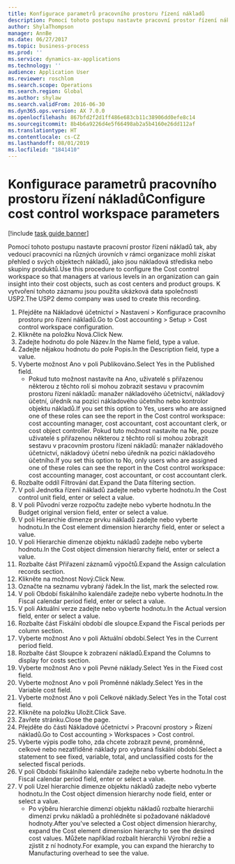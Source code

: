 ```yaml
---
title: Konfigurace parametrů pracovního prostoru řízení nákladů
description: Pomocí tohoto postupu nastavte pracovní prostor řízení nákladů tak, aby vedoucí pracovníci na různých úrovních v rámci organizace mohli získat přehled o svých objektech nákladů, jako jsou nákladová střediska nebo skupiny produktů.
author: ShylaThompson
manager: AnnBe
ms.date: 06/27/2017
ms.topic: business-process
ms.prod: ''
ms.service: dynamics-ax-applications
ms.technology: ''
audience: Application User
ms.reviewer: roschlom
ms.search.scope: Operations
ms.search.region: Global
ms.author: shylaw
ms.search.validFrom: 2016-06-30
ms.dyn365.ops.version: AX 7.0.0
ms.openlocfilehash: 867bfd2f2d1ff486e683cb11c38906dd0efe8c14
ms.sourcegitcommit: 8b4b6a9226d4e5f66498ab2a5b4160e26dd112af
ms.translationtype: HT
ms.contentlocale: cs-CZ
ms.lasthandoff: 08/01/2019
ms.locfileid: "1841410"
---
```

# <a name="configure-cost-control-workspace-parameters"></a><span data-ttu-id="c5be8-103">Konfigurace parametrů pracovního prostoru řízení nákladů</span><span class="sxs-lookup"><span data-stu-id="c5be8-103">Configure cost control workspace parameters</span></span>

[!include [task guide banner](../../includes/task-guide-banner.md)]

<span data-ttu-id="c5be8-104">Pomocí tohoto postupu nastavte pracovní prostor řízení nákladů tak, aby vedoucí pracovníci na různých úrovních v rámci organizace mohli získat přehled o svých objektech nákladů, jako jsou nákladová střediska nebo skupiny produktů.</span><span class="sxs-lookup"><span data-stu-id="c5be8-104">Use this procedure to configure the Cost control workspace so that managers at various levels in an organization can gain insight into their cost objects, such as cost centers and product groups.</span></span> <span data-ttu-id="c5be8-105">K vytvoření tohoto záznamu jsou použita ukázková data společnosti USP2.</span><span class="sxs-lookup"><span data-stu-id="c5be8-105">The USP2 demo company was used to create this recording.</span></span>

1. <span data-ttu-id="c5be8-106">Přejděte na Nákladové účetnictví > Nastavení > Konfigurace pracovního prostoru pro řízení nákladů.</span><span class="sxs-lookup"><span data-stu-id="c5be8-106">Go to Cost accounting > Setup > Cost control workspace configuration.</span></span>
2. <span data-ttu-id="c5be8-107">Klikněte na položku Nová.</span><span class="sxs-lookup"><span data-stu-id="c5be8-107">Click New.</span></span>
3. <span data-ttu-id="c5be8-108">Zadejte hodnotu do pole Název.</span><span class="sxs-lookup"><span data-stu-id="c5be8-108">In the Name field, type a value.</span></span>
4. <span data-ttu-id="c5be8-109">Zadejte nějakou hodnotu do pole Popis.</span><span class="sxs-lookup"><span data-stu-id="c5be8-109">In the Description field, type a value.</span></span>
5. <span data-ttu-id="c5be8-110">Vyberte možnost Ano v poli Publikováno.</span><span class="sxs-lookup"><span data-stu-id="c5be8-110">Select Yes in the Published field.</span></span>
    * <span data-ttu-id="c5be8-111">Pokud tuto možnost nastavíte na Ano, uživatelé s přiřazenou některou z těchto rolí si mohou zobrazit sestavu v pracovním prostoru řízení nákladů: manažer nákladového účetnictví, nákladový účetní, úředník na pozici nákladového účetního nebo kontrolor objektu nákladů.</span><span class="sxs-lookup"><span data-stu-id="c5be8-111">If you set this option to Yes, users who are assigned one of these roles can see the report in the Cost control workspace: cost accounting manager, cost accountant, cost accountant clerk, or cost object controller.</span></span> <span data-ttu-id="c5be8-112">Pokud tuto možnost nastavíte na Ne, pouze uživatelé s přiřazenou některou z těchto rolí si mohou zobrazit sestavu v pracovním prostoru řízení nákladů: manažer nákladového účetnictví, nákladový účetní nebo úředník na pozici nákladového účetního.</span><span class="sxs-lookup"><span data-stu-id="c5be8-112">If you set this option to No, only users who are assigned one of these roles can see the report in the Cost control workspace: cost accounting manager, cost accountant, or cost accountant clerk.</span></span>  
6. <span data-ttu-id="c5be8-113">Rozbalte oddíl Filtrování dat.</span><span class="sxs-lookup"><span data-stu-id="c5be8-113">Expand the Data filtering section.</span></span>
7. <span data-ttu-id="c5be8-114">V poli Jednotka řízení nákladů zadejte nebo vyberte hodnotu.</span><span class="sxs-lookup"><span data-stu-id="c5be8-114">In the Cost control unit field, enter or select a value.</span></span>
8. <span data-ttu-id="c5be8-115">V poli Původní verze rozpočtu zadejte nebo vyberte hodnotu.</span><span class="sxs-lookup"><span data-stu-id="c5be8-115">In the Budget original version field, enter or select a value.</span></span>
9. <span data-ttu-id="c5be8-116">V poli Hierarchie dimenze prvku nákladů zadejte nebo vyberte hodnotu.</span><span class="sxs-lookup"><span data-stu-id="c5be8-116">In the Cost element dimension hierarchy field, enter or select a value.</span></span>
10. <span data-ttu-id="c5be8-117">V poli Hierarchie dimenze objektu nákladů zadejte nebo vyberte hodnotu.</span><span class="sxs-lookup"><span data-stu-id="c5be8-117">In the Cost object dimension hierarchy field, enter or select a value.</span></span>
11. <span data-ttu-id="c5be8-118">Rozbalte část Přiřazení záznamů výpočtů.</span><span class="sxs-lookup"><span data-stu-id="c5be8-118">Expand the Assign calculation records section.</span></span>
12. <span data-ttu-id="c5be8-119">Klikněte na možnost Nový.</span><span class="sxs-lookup"><span data-stu-id="c5be8-119">Click New.</span></span>
13. <span data-ttu-id="c5be8-120">Označte na seznamu vybraný řádek.</span><span class="sxs-lookup"><span data-stu-id="c5be8-120">In the list, mark the selected row.</span></span>
14. <span data-ttu-id="c5be8-121">V poli Období fiskálního kalendáře zadejte nebo vyberte hodnotu.</span><span class="sxs-lookup"><span data-stu-id="c5be8-121">In the Fiscal calendar period field, enter or select a value.</span></span>
15. <span data-ttu-id="c5be8-122">V poli Aktuální verze zadejte nebo vyberte hodnotu.</span><span class="sxs-lookup"><span data-stu-id="c5be8-122">In the Actual version field, enter or select a value.</span></span>
16. <span data-ttu-id="c5be8-123">Rozbalte část Fiskální období dle sloupce.</span><span class="sxs-lookup"><span data-stu-id="c5be8-123">Expand the Fiscal periods per column section.</span></span>
17. <span data-ttu-id="c5be8-124">Vyberte možnost Ano v poli Aktuální období.</span><span class="sxs-lookup"><span data-stu-id="c5be8-124">Select Yes in the Current period field.</span></span>
18. <span data-ttu-id="c5be8-125">Rozbalte část Sloupce k zobrazení nákladů.</span><span class="sxs-lookup"><span data-stu-id="c5be8-125">Expand the Columns to display for costs section.</span></span>
19. <span data-ttu-id="c5be8-126">Vyberte možnost Ano v poli Pevné náklady.</span><span class="sxs-lookup"><span data-stu-id="c5be8-126">Select Yes in the Fixed cost field.</span></span>
20. <span data-ttu-id="c5be8-127">Vyberte možnost Ano v poli Proměnné náklady.</span><span class="sxs-lookup"><span data-stu-id="c5be8-127">Select Yes in the Variable cost field.</span></span>
21. <span data-ttu-id="c5be8-128">Vyberte možnost Ano v poli Celkové náklady.</span><span class="sxs-lookup"><span data-stu-id="c5be8-128">Select Yes in the Total cost field.</span></span>
22. <span data-ttu-id="c5be8-129">Klikněte na položku Uložit.</span><span class="sxs-lookup"><span data-stu-id="c5be8-129">Click Save.</span></span>
23. <span data-ttu-id="c5be8-130">Zavřete stránku.</span><span class="sxs-lookup"><span data-stu-id="c5be8-130">Close the page.</span></span>
24. <span data-ttu-id="c5be8-131">Přejděte do části Nákladové účetnictví > Pracovní prostory > Řízení nákladů.</span><span class="sxs-lookup"><span data-stu-id="c5be8-131">Go to Cost accounting > Workspaces > Cost control.</span></span>
25. <span data-ttu-id="c5be8-132">Vyberte výpis podle toho, zda chcete zobrazit pevné, proměnné, celkové nebo nezatříděné náklady pro vybraná fiskální období.</span><span class="sxs-lookup"><span data-stu-id="c5be8-132">Select a statement to see fixed, variable, total, and unclassified costs for the selected fiscal periods.</span></span>
26. <span data-ttu-id="c5be8-133">V poli Období fiskálního kalendáře zadejte nebo vyberte hodnotu.</span><span class="sxs-lookup"><span data-stu-id="c5be8-133">In the Fiscal calendar period field, enter or select a value.</span></span>
27. <span data-ttu-id="c5be8-134">V poli Uzel hierarchie dimenze objektu nákladů zadejte nebo vyberte hodnotu.</span><span class="sxs-lookup"><span data-stu-id="c5be8-134">In the Cost object dimension hierarchy node field, enter or select a value.</span></span>
    * <span data-ttu-id="c5be8-135">Po výběru hierarchie dimenzí objektu nákladů rozbalte hierarchii dimenzí prvku nákladů a prohlédněte si požadované nákladové hodnoty.</span><span class="sxs-lookup"><span data-stu-id="c5be8-135">After you've selected a Cost object dimension hierarchy, expand the Cost element dimension hierarchy to see the desired cost values.</span></span> <span data-ttu-id="c5be8-136">Můžete například rozbalit hierarchii Výrobní režie a zjistit z ní hodnoty.</span><span class="sxs-lookup"><span data-stu-id="c5be8-136">For example, you can expand the hierarchy to Manufacturing overhead to see the value.</span></span>  

